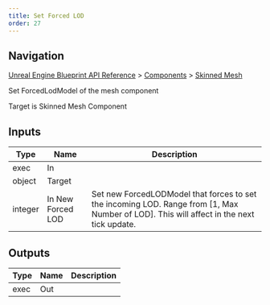 ```yaml
---
title: Set Forced LOD
order: 27
---
```

## Navigation

[Unreal Engine Blueprint API Reference](https://dev.epicgames.com/documentation/en-us/unreal-engine/BlueprintAPI) > [Components](https://dev.epicgames.com/documentation/en-us/unreal-engine/BlueprintAPI/Components) > [Skinned Mesh](https://dev.epicgames.com/documentation/en-us/unreal-engine/BlueprintAPI/Components/SkinnedMesh)

Set ForcedLodModel of the mesh component

Target is Skinned Mesh Component

## Inputs

| Type | Name | Description |
| --- | --- | --- |
| exec | In |  |
| object | Target |  |
| integer | In New Forced LOD | Set new ForcedLODModel that forces to set the incoming LOD. Range from \[1, Max Number of LOD\]. This will affect in the next tick update. |

## Outputs

| Type | Name | Description |
| --- | --- | --- |
| exec | Out |  |
